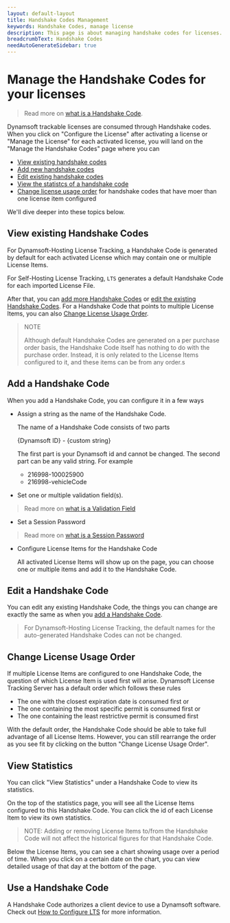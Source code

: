 ```yaml
---
layout: default-layout
title: Handshake Codes Management
keywords: Handshake Codes, manage license
description: This page is about managing handshake codes for licenses.
breadcrumbText: Handshake Codes
needAutoGenerateSidebar: true
---
```


# Manage the Handshake Codes for your licenses

> Read more on [what is a Handshake Code]({{site.about}}terms.html#handshake-code).

Dynamsoft trackable licenses are consumed through Handshake codes. When you click on "Configure the License" after activating a license or "Manage the License" for each activated license, you will land on the "Manage the Handshake Codes" page where you can

* [View existing handshake codes](#view-existing-handshake-codes)
* [Add new handshake codes](#add-a-handshake-code)
* [Edit existing handshake codes](#edit-a-handshake-code)
* [View the statistcs of a handshake code](#show-statistics)
* [Change license usage order](#change-license-usage-order) for handshake codes that have moer than one license item configured

We'll dive deeper into these topics below.

## View existing Handshake Codes

For Dynamsoft-Hosting License Tracking, a Handshake Code is generated by default for each activated License which may contain one or multiple License Items.

For Self-Hosting License Tracking, `LTS` generates a default Handshake Code for each imported License File.

After that, you can [add more Handshake Codes](#add-a-handshake-code) or [edit the existing Handshake Codes](#edit-a-handshake-code). For a Handshake Code that points to multiple License Items, you can also [Change License Usage Order](#change-license-usage-order).

> NOTE
>  
> Although default Handshake Codes are generated on a per purchase order basis, the Handshake Code itself has nothing to do with the purchase order. Instead, it is only related to the License Items configured to it, and these items can be from any order.s

## Add a Handshake Code

When you add a Handshake Code, you can configure it in a few ways

* Assign a string as the name of the Handshake Code. 

  The name of a Handshake Code consists of two parts

  {Dynamsoft ID} - {custom string}

  The first part is your Dynamsoft id and cannot be changed. The second part can be any valid string. For example

  + 216998-100025900
  + 216998-vehicleCode

* Set one or multiple validation field(s). 

> Read more on [what is a Validation Field]({{site.about}}terms.html#validation-field)

* Set a Session Password

> Read more on [what is a Session Password]({{site.about}}terms.html#session-password)

* Configure License Items for the Handshake Code

  All activated License Items will show up on the page, you can choose one or multiple items and add it to the Handshake Code.

## Edit a Handshake Code

You can edit any existing Handshake Code, the things you can change are exactly the same as when you [add a Handshake Code](#add-a-handshake-code).

> For Dynamsoft-Hosting License Tracking, the default names for the auto-generated Handshake Codes can not be changed.

## Change License Usage Order

If multiple License Items are configured to one Handshake Code, the question of which License Item is used first will arise. Dynamsoft License Tracking Server has a default order which follows these rules

* The one with the closest expiration date is consumed first or
* The one containing the most specific permit is consumed first or
* The one containing the least restrictive permit is consumed first

With the default order, the Handshake Code should be able to take full advantage of all License Items. However, you can still rearrange the order as you see fit by clicking on the button "Change License Usage Order".

## View Statistics

<!-- Statistics per Item is also supported in 2.1 -->
You can click "View Statistics" under a Handshake Code to view its statistics.

On the top of the statistics page, you will see all the License Items configured to this Handshake Code. You can click the id of each License Item to view its own statistics.

> NOTE: Adding or removing License Items to/from the Handshake Code will not affect the historical figures for that Handshake Code.

Below the License Items, you can see a chart showing usage over a period of time. When you click on a certain date on the chart, you can view detailed usage of that day at the bottom of the page.

## Use a Handshake Code

A Handshake Code authorizes a client device to use a Dynamsoft software. Check out [How to Configure LTS]({{site.common}}mechanism.html#configure-lts) for more information.
